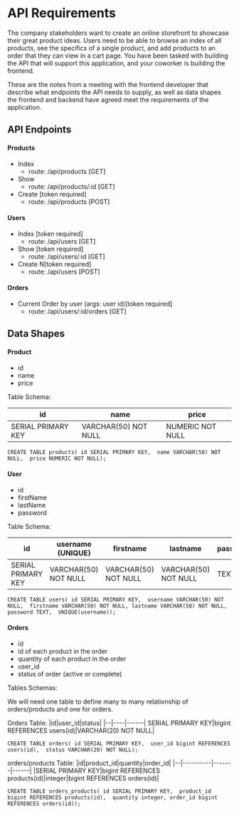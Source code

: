 # API Requirements
The company stakeholders want to create an online storefront to showcase their great product ideas. Users need to be able to browse an index of all products, see the specifics of a single product, and add products to an order that they can view in a cart page. You have been tasked with building the API that will support this application, and your coworker is building the frontend.

These are the notes from a meeting with the frontend developer that describe what endpoints the API needs to supply, as well as data shapes the frontend and backend have agreed meet the requirements of the application. 

## API Endpoints
#### Products
- Index 
    - route: /api/products  [GET]   
- Show
    - route: /api/products/:id  [GET] 
- Create [token required]
    - route: /api/products  [POST] 


#### Users
- Index [token required]
    - route: /api/users  [GET]  
- Show [token required]
    - route: /api/users/:id  [GET]  
- Create N[token required]
    - route: /api/users  [POST]  

#### Orders
- Current Order by user (args: user id)[token required]
    - route: /api/users/:id/orders  [GET]


## Data Shapes
#### Product
-  id
- name
- price

Table Schema: 

|id|name|price|
|--|----|------|
|SERIAL PRIMARY KEY|VARCHAR(50) NOT NULL|NUMERIC NOT NULL|VARCHAR(64)|

``CREATE TABLE products(
id SERIAL PRIMARY KEY, 
name VARCHAR(50) NOT NULL, 
price NUMERIC NOT NULL);``

#### User
- id
- firstName
- lastName
- password

Table Schema:

|id|username (UNIQUE)|firstname|lastname|password|
|--|----|------|-------|------|
|SERIAL PRIMARY KEY|VARCHAR(50) NOT NULL|VARCHAR(50) NOT NULL|VARCHAR(50) NOT NULL|TEXT|

``CREATE TABLE users(
id SERIAL PRIMARY KEY, 
username VARCHAR(50) NOT NULL, 
firstname VARCHAR(50) NOT NULL,
lastname VARCHAR(50) NOT NULL,
password TEXT, 
UNIQUE(username));``

#### Orders
- id
- id of each product in the order
- quantity of each product in the order
- user_id
- status of order (active or complete)


Tables Schemas:

We will need one table to define many to many relationship of orders/products and one for orders.

Orders Table: 
|id|user_id|status|
|--|----|------|
SERIAL PRIMARY KEY|bigint REFERENCES users(id)|VARCHAR(20) NOT NULL|

``CREATE TABLE orders(
id SERIAL PRIMARY KEY, 
user_id bigint REFERENCES users(id), 
status VARCHAR(20) NOT NULL);``

orders/products Table: 
|id|product_id|quantity|order_id|
|--|----------|-------|------|
|SERIAL PRIMARY KEY|bigint REFERENCES products(id)|integer|bigint REFERENCES orders(id)|

``CREATE TABLE orders_products(
id SERIAL PRIMARY KEY, 
product_id bigint REFERENCES products(id), 
quantity integer,
order_id bigint REFERENCES orders(id));``
